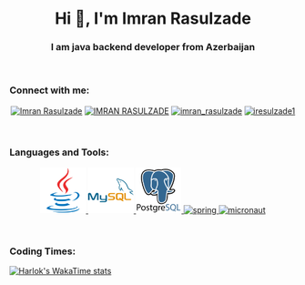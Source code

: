 
<h1 align="center">Hi 👋, I'm Imran Rasulzade</h1>
<h3 align="center">I am java backend developer from Azerbaijan</h3>
<br>
<h3 align="left">Connect with me:</h3>
<p align="center">
<a href="https://www.linkedin.com/in/imran-rasulzade/" target="blank"><img align="center" src="https://raw.githubusercontent.com/rahuldkjain/github-profile-readme-generator/master/src/images/icons/Social/linked-in-alt.svg" alt="Imran Rasulzade" height="30" width="40" /></a>
<a href="https://www.facebook.com/imran.resulzade.9/" &viewas=&show_switched_toast=false&show_switched_tooltip=false&is_tour_dismissed=false&is_tour_completed=false&show_podcast_settings=false&show_community_review_changes=false&should_open_composer=false&badge_type=NEW_MEMBER&show_community_rollback_toast=false&show_community_rollback=false&show_follower_visibility_disclosure=false&bypass_exit_warning=true" target="blank"><img align="center" src="https://raw.githubusercontent.com/rahuldkjain/github-profile-readme-generator/master/src/images/icons/Social/facebook.svg" alt="IMRAN RASULZADE" height="60" width="80" /></a>
<a href="https://www.instagram.com/imran_rasulzade/" target="blank"><img align="center" src="https://raw.githubusercontent.com/rahuldkjain/github-profile-readme-generator/master/src/images/icons/Social/instagram.svg" alt="imran_rasulzade" height="60" width="80" /></a>
<a href="https://www.hackerrank.com/iresulzade1" target="blank"><img align="center" src="https://raw.githubusercontent.com/rahuldkjain/github-profile-readme-generator/master/src/images/icons/Social/hackerrank.svg" alt="iresulzade1" height="60" width="80" /></a>
</p>
<br>
<h3 align="left">Languages and Tools:</h3>
<p align="center"> <a href="https://www.java.com/en/" target="_blank" rel="noreferrer"> <img src="https://raw.githubusercontent.com/devicons/devicon/master/icons/java/java-original.svg" alt="java" width="80" height="80"/> </a> <a href="https://www.mysql.com/" target="_blank" rel="noreferrer"> <img src="https://raw.githubusercontent.com/devicons/devicon/master/icons/mysql/mysql-original-wordmark.svg" alt="mysql" width="80" height="80"/> </a> <a href="https://www.postgresql.org" target="_blank" rel="noreferrer"> <img src="https://raw.githubusercontent.com/devicons/devicon/master/icons/postgresql/postgresql-original-wordmark.svg" alt="postgresql" width="80" height="80"/> </a> <a href="https://spring.io/" target="_blank" rel="noreferrer"> <img src="https://www.vectorlogo.zone/logos/springio/springio-icon.svg" alt="spring" width="80" height="80"/> </a><a href="https://micronaut.io/" target="_blank" rel="noreferrer"> <img src="https://www.google.com/url?sa=i&url=https%3A%2F%2Fgithub.com%2Fmicronaut-projects%2F&psig=AOvVaw2rTwG3QG5Zb4iqjT166Krq&ust=1711924791444000&source=images&cd=vfe&opi=89978449&ved=0CBEQjRxqFwoTCODux_uGnYUDFQAAAAAdAAAAABAE" alt="micronaut" width="80" height="80"/> </a> </p>
<br>
<h3 align="left">Coding Times:</h3>


[![Harlok's WakaTime stats](https://github-readme-stats.vercel.app/api/wakatime?username=imranrasulzade)](https://github.com/anuraghazra/github-readme-stats)
